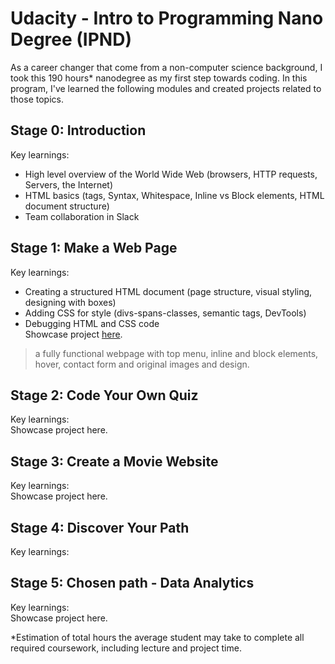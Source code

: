# Udacity - Intro to Programming Nano Degree (IPND)

As a career changer that come from a non-computer science background, I took this 190 hours* nanodegree as my first step towards coding. 
In this program, I've learned the following modules and created projects related to those topics.


## Stage 0: Introduction
Key learnings: 
- High level overview of the World Wide Web (browsers, HTTP requests, Servers, the Internet)
- HTML basics (tags, Syntax, Whitespace, Inline vs Block elements, HTML document structure) 
- Team collaboration in Slack

## Stage 1: Make a Web Page
Key learnings:
- Creating a structured HTML document (page structure, visual styling, designing with boxes)
- Adding CSS for style (divs-spans-classes, semantic tags, DevTools)
- Debugging HTML and CSS code
<br>Showcase project <a href="https://github.com/Flosisi/udacity-ipnd/tree/master/P2%20-%20Make%20a%20Website%20(formatted%20for%20Chrome)">here<a/>. 

> a fully functional webpage with top menu, inline and block elements, hover, contact form and original images and design.

## Stage 2: Code Your Own Quiz
Key learnings:
<br>Showcase project here.

## Stage 3: Create a Movie Website
Key learnings: 
<br>Showcase project here.

## Stage 4: Discover Your Path
Key learnings:

## Stage 5: Chosen path - Data Analytics
Key learnings:
<br>Showcase project here.

*Estimation of total hours the average student may take to complete all required coursework, including lecture and project time.

